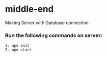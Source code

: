 # middle-end

Making Server with Database connection

### Run the following commands on server:
    1. npm init
    2. npm start
